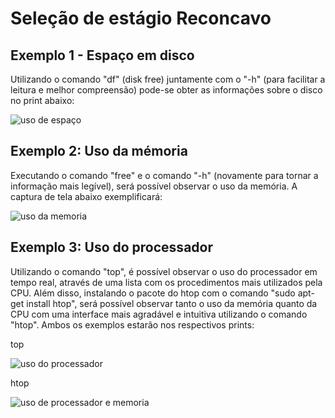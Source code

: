 # Seleção de estágio Reconcavo

## Exemplo 1 - Espaço em disco
 Utilizando o comando "df" (disk free) juntamente com o "-h" (para facilitar a leitura e melhor compreensão) pode-se obter as informações sobre o disco no print abaixo:


![uso de espaço](https://github.com/Darkcloudio/Selecao-de-estagio/assets/127802469/44530481-2dbe-4869-b907-b57ac30fafea)


## Exemplo 2: Uso da mémoria
Executando o comando "free" e o comando "-h" (novamente para tornar a informação mais legível), será possível observar o uso da memória. A captura de tela abaixo exemplificará:

![uso da memoria](https://github.com/Darkcloudio/Selecao-de-estagio/assets/127802469/a6103ee8-d076-4a97-9332-81f9ed23a93c)


## Exemplo 3: Uso do processador
Utilizando o comando "top", é possível observar o uso do processador em tempo real, através de uma lista com os procedimentos mais utilizados pela CPU. Além disso, instalando o pacote do htop com o comando "sudo apt-get install htop", será possível observar tanto o uso da memória quanto da CPU com uma interface mais agradável e intuitiva utilizando o comando "htop". Ambos os exemplos estarão nos respectivos prints:

top

![uso do processador](https://github.com/Darkcloudio/Selecao-de-estagio/assets/127802469/e135440c-6c55-41db-90e8-1a58db7b80c7)

htop

![uso de processador e memoria](https://github.com/Darkcloudio/Selecao-de-estagio/assets/127802469/eee2ef05-0cde-451e-a719-74df3bacdba0)


